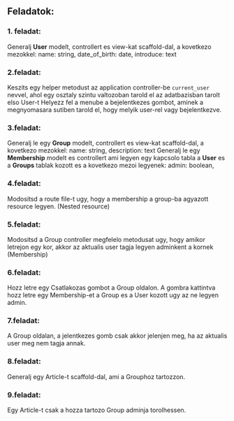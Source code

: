 
## Feladatok:

### 1. feladat:
Generalj **User** modelt, controllert es view-kat scaffold-dal, a kovetkezo
mezokkel: name: string, date_of_birth: date, introduce: text


### 2.feladat:
Keszits egy helper metodust az application controller-be `current_user` nevvel, ahol egy osztaly szintu valtozoban tarold el az adatbazisban tarolt elso User-t
Helyezz fel a menube a bejelentkezes gombot, aminek a megnyomasara sutiben tarold el, hogy melyik user-rel vagy bejelentkezve.

### 3.feladat:
Generalj le egy **Group** modelt, controllert es view-kat scaffold-dal, a kovetkezo mezokkel:
name: string, description: text
Generalj le egy **Membership** modelt es controllert ami legyen egy kapcsolo tabla a **User** es a **Groups** tablak kozott es a kovetkezo mezoi legyenek: admin: boolean,

### 4.feladat:
Modositsd a route file-t ugy, hogy a membership a group-ba agyazott resource legyen. (Nested resource)

### 5.feladat:
Modositsd a Group controller megfelelo metodusat ugy, hogy amikor letrejon egy kor, akkor az aktualis user tagja legyen adminkent a kornek (Membership)

### 6.feladat:
Hozz letre egy Csatlakozas gombot a Group oldalon.
A gombra kattintva hozz letre egy Membership-et a Group es a User kozott ugy az ne legyen admin.

### 7.feladat:
A Group oldalan, a jelentkezes gomb csak akkor jelenjen meg, ha az aktualis user meg nem tagja annak.

### 8.feladat:
Generalj egy Article-t scaffold-dal, ami a Grouphoz tartozzon.

### 9.feladat:
Egy Article-t csak a hozza tartozo Group adminja torolhessen.

